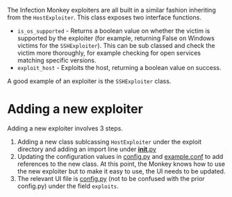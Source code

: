 The Infection Monkey exploiters are all built in a similar fashion inheriting from the `HostExploiter`. This class exposes two interface functions.
* `is_os_supported` - Returns a boolean value on whether the victim is supported by the exploiter (for example, returning False on Windows victims for the `SSHExploiter`). This can be sub classed and check the victim more thoroughly, for example checking for open services matching specific versions.
* `exploit_host` - Exploits the host, returning a boolean value on success.

A good example of an exploiter is the `SSHExploiter` class.


# Adding a new exploiter
Adding a new exploiter involves 3 steps.
1. Adding a new class sublcassing `HostExploiter` under the exploit directory and adding an import line under [__init__.py](https://github.com/guardicore/monkey/blob/master/chaos_monkey/exploit/__init__.py)
2. Updating the configuration values in [config.py](https://github.com/guardicore/monkey/blob/master/chaos_monkey/config.py) and [example.conf](https://github.com/guardicore/monkey/blob/master/chaos_monkey/example.conf) to add references to the new class. 
At this point, the Monkey knows how to use the new exploiter but to make it easy to use, the UI needs to be updated. 
3. The relevant UI file is [config.py](https://github.com/guardicore/monkey/blob/master/monkey_island/cc/services/config.py) (not to be confused with the prior config.py) under the field `exploits`.